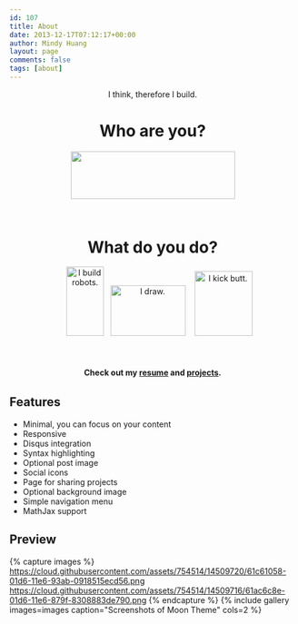 ```yaml
---
id: 107
title: About
date: 2013-12-17T07:12:17+00:00
author: Mindy Huang
layout: page
comments: false
tags: [about]
---
```

    
<p style="text-align: center;">
  I think, therefore I build.
</p>

<h1 style="text-align: center;">
  Who are you?
</h1>

<p style="text-align: center;">
  <img class="alignnone wp-image-310 " src="http://mindyhuang.com/wp-content/uploads/stanford_engineering.png" alt="" width="289" height="84" />
</p>

&nbsp;

<h1 style="text-align: center;">
  <span style="line-height: 1.0909090909;">What do you do?</span>
</h1>

<p style="text-align: center;">
        <a title="Projects" href="http://mindyhuang.com/projects/"><img class="alignnone wp-image-202" src="http://mindyhuang.com/wp-content/uploads/robot_black.png" alt="I build robots." width="66" height="122" /></a>   <a title="Art" href="http://mindyhuang.com/art/"><img class="alignnone" src="http://mindyhuang.com/wp-content/uploads/sketch-150x101.jpg" alt="I draw." width="132" height="89" /></a>    <img class="alignnone wp-image-211" style="line-height: 1.5;" src="http://mindyhuang.com/wp-content/uploads/martial-arts-135x150.jpg" alt="I kick butt." width="102" height="114" />
</p>

&nbsp;

<h4 style="text-align: center;">
  <span style="line-height: 1.5;">Check out my </span><strong><a style="line-height: 1.5;" title="Resume" href="/resume">resume</a> </strong>and <strong><a title="Projects" href="http://mindyhuang.com/projects/">projects</a></strong>.<span style="line-height: 1.5;"><br /> </span>
</h4>


## Features
* Minimal, you can focus on your content
* Responsive
* Disqus integration
* Syntax highlighting
* Optional post image
* Social icons
* Page for sharing projects
* Optional background image
* Simple navigation menu
* MathJax support

## Preview

{% capture images %}
    https://cloud.githubusercontent.com/assets/754514/14509720/61c61058-01d6-11e6-93ab-0918515ecd56.png
    https://cloud.githubusercontent.com/assets/754514/14509716/61ac6c8e-01d6-11e6-879f-8308883de790.png
{% endcapture %}
{% include gallery images=images caption="Screenshots of Moon Theme" cols=2 %}
